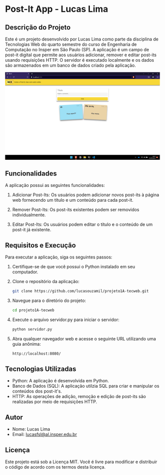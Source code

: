 # Post-It App - Lucas Lima

## Descrição do Projeto

Este é um projeto desenvolvido por Lucas Lima como parte da disciplina de Tecnologias Web do quarto semestre do curso de Engenharia de Computação no Insper em São Paulo (SP). A aplicação é um campo de post-it digital que permite aos usuários adicionar, remover e editar post-its usando requisições HTTP. O servidor é executado localmente e os dados são armazenados em um banco de dados criado pela aplicação.

![Tela principal da aplicação](templates/img/telainicial.png)

## Funcionalidades

A aplicação possui as seguintes funcionalidades:

1. Adicionar Post-Its: Os usuários podem adicionar novos post-its à página web fornecendo um título e um conteúdo para cada post-it.

2. Remover Post-Its: Os post-its existentes podem ser removidos individualmente.

3. Editar Post-Its: Os usuários podem editar o título e o conteúdo de um post-it já existente.

## Requisitos e Execução

Para executar a aplicação, siga os seguintes passos:

1. Certifique-se de que você possui o Python instalado em seu computador.

2. Clone o repositório da aplicação:

   ```bash
   git clone https://github.com/lucasouzamil/projeto1A-tecweb.git

3. Navegue para o diretório do projeto:

   ```bash
   cd projeto1A-tecweb

4. Execute o arquivo servidor.py para iniciar o servidor:

   ```bash
   python servidor.py

5. Abra qualquer navegador web e acesse o seguinte URL utilizando uma guia anônima:

   ```bash
   http://localhost:8080/

## Tecnologias Utilizadas
* Python: A aplicação é desenvolvida em Python.
* Banco de Dados (SQL): A aplicação utilzia SQL para criar e manipular os conteúdos dos post-it's.
* HTTP: As operações de adição, remoção e edição de post-its são realizadas por meio de requisições HTTP.

## Autor
* Nome: Lucas Lima
* Email: lucasfsl@al.insper.edu.br

## Licença
Este projeto está sob a Licença MIT. Você é livre para modificar e distribuir o código de acordo com os termos desta licença.